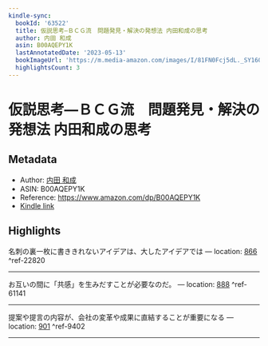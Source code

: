 ```yaml
---
kindle-sync:
  bookId: '63522'
  title: 仮説思考―ＢＣＧ流　問題発見・解決の発想法 内田和成の思考
  author: 内田 和成
  asin: B00AQEPY1K
  lastAnnotatedDate: '2023-05-13'
  bookImageUrl: 'https://m.media-amazon.com/images/I/81FN0Fcj5dL._SY160.jpg'
  highlightsCount: 3
---
```

# 仮説思考―ＢＣＧ流　問題発見・解決の発想法 内田和成の思考
## Metadata
* Author: [内田 和成](https://www.amazon.comundefined)
* ASIN: B00AQEPY1K
* Reference: https://www.amazon.com/dp/B00AQEPY1K
* [Kindle link](kindle://book?action=open&asin=B00AQEPY1K)

## Highlights
名刺の裏一枚に書ききれないアイデアは、大したアイデアでは — location: [866](kindle://book?action=open&asin=B00AQEPY1K&location=866) ^ref-22820

---
お互いの間に「共感」を生みだすことが必要なのだ。 — location: [888](kindle://book?action=open&asin=B00AQEPY1K&location=888) ^ref-61141

---
提案や提言の内容が、会社の変革や成果に直結することが重要になる — location: [901](kindle://book?action=open&asin=B00AQEPY1K&location=901) ^ref-9402

---
